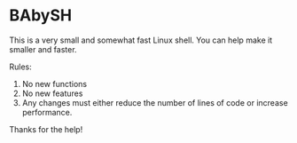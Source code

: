 # BAbySH
This is a very small and somewhat fast Linux shell. You can help make it smaller and faster.

Rules:
1) No new functions
2) No new features
3) Any changes must either reduce the number of lines of code or increase performance.

Thanks for the help!
